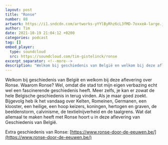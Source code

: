 ```yaml
---
layout: post
title: "Ronse"
number: 88
artwork: https://i1.sndcdn.com/artworks-yYYlByRhz6cL3fMD-7oxxeA-large.jpg
author: Tim
date: 2021-10-19 21:04:12 +0200
categories: podcast
tag: []
embed_player:
  type: soundcloud
  src: https://soundcloud.com/tim-gistelinck/ronse
excerpt_separator: <!--more-->
description: "Welkom bij geschiedenis van België en welkom bij deze aflevering over Ronse."
---
```

Welkom bij geschiedenis van België en welkom bij deze aflevering over Ronse. Waarom Ronse? Wel, omdat die stad tot mijn eigen verbazing echt wel een fascinerende geschiedenis heeft. Meer zelfs, je kan er zowat de hele Belgische geschiedenis in terug vinden. Als je maar goed zoekt. Bijgevolg heb ik het vandaag over Kelten, Romeinen, Germanen, een klooster, een heilige, een hoop keizers, koningen, hertogen en graven, de beeldenstorm, calvinisme, de textielnijverheid en de taalgrens. Wat dat allemaal te maken heeft met Ronse hoort u in deze aflevering van Geschiedenis van België.

Extra geschiedenis van Ronse: [https://www.ronse-door-de-eeuwen.be/](https://www.ronse-door-de-eeuwen.be/)